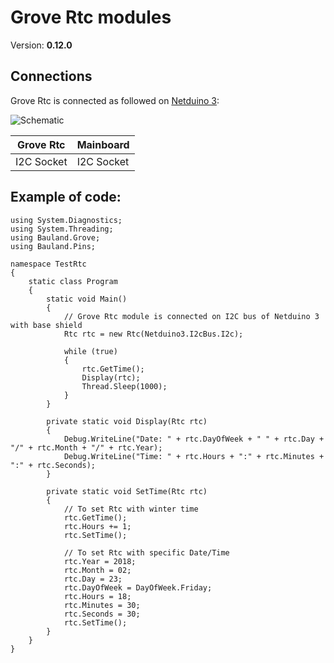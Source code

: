 # Grove Rtc modules
Version: __0.12.0__

## Connections ##
Grove Rtc is connected as followed on [Netduino 3](http://developer.wildernesslabs.co/Netduino/About/):

![Schematic](Rtc-Netduino3-with-base-shield.jpg)

Grove Rtc  | Mainboard
---------------- | ----------
I2C Socket    | I2C Socket 


## Example of code:
```CSharp
using System.Diagnostics;
using System.Threading;
using Bauland.Grove;
using Bauland.Pins;

namespace TestRtc
{
    static class Program
    {
        static void Main()
        {
            // Grove Rtc module is connected on I2C bus of Netduino 3 with base shield
            Rtc rtc = new Rtc(Netduino3.I2cBus.I2c);

            while (true)
            {
                rtc.GetTime();
                Display(rtc);
                Thread.Sleep(1000);
            }
        }

        private static void Display(Rtc rtc)
        {
            Debug.WriteLine("Date: " + rtc.DayOfWeek + " " + rtc.Day + "/" + rtc.Month + "/" + rtc.Year);
            Debug.WriteLine("Time: " + rtc.Hours + ":" + rtc.Minutes + ":" + rtc.Seconds);
        }

        private static void SetTime(Rtc rtc)
        {
            // To set Rtc with winter time
            rtc.GetTime();
            rtc.Hours += 1;
            rtc.SetTime();

            // To set Rtc with specific Date/Time
            rtc.Year = 2018;
            rtc.Month = 02;
            rtc.Day = 23;
            rtc.DayOfWeek = DayOfWeek.Friday;
            rtc.Hours = 18;
            rtc.Minutes = 30;
            rtc.Seconds = 30;
            rtc.SetTime();
        }
    }
}
```
